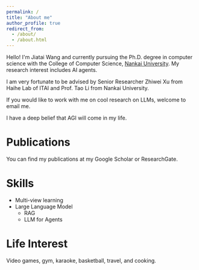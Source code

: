 ```yaml
---
permalink: /
title: "About me"
author_profile: true
redirect_from: 
  - /about/
  - /about.html
---
```


Hello! I'm Jiatai Wang and currently pursuing the Ph.D. degree in computer science with the College of Computer Science, [Nankai University](https://www.nankai.edu.cn). My research interest includes AI agents.

I am very fortunate to be advised by Senior Researcher Zhiwei Xu from Haihe Lab of ITAI and Prof. Tao Li from Nankai University.

If you would like to work with me on cool research on LLMs, welcome to email me.

I have a deep belief that AGI will come in my life.

Publications
======
You can find my publications at my Google Scholar or ResearchGate.

Skills
======
- Multi-view learning
- Large Language Model
  - RAG
  - LLM for Agents

Life Interest
======
Video games, gym, karaoke, basketball, travel, and cooking.

